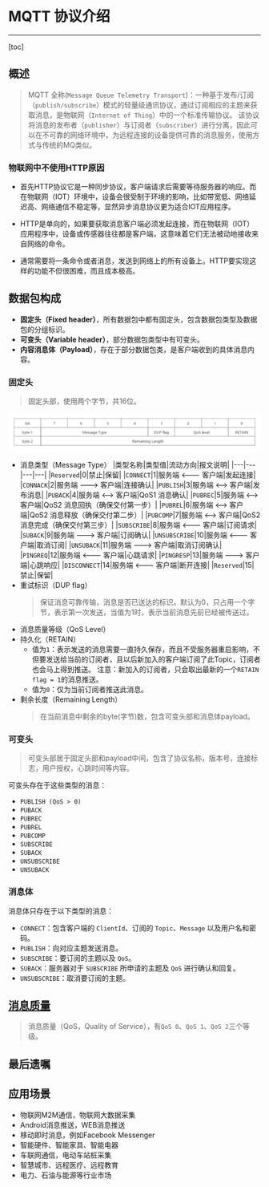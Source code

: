 # MQTT 协议介绍

---

[toc]

## 概述

> MQTT 全称(`Message Queue Telemetry Transport`)：一种基于发布/订阅（`publish/subscribe`）模式的轻量级通讯协议，通过订阅相应的主题来获取消息，是物联网（`Internet of Thing`）中的一个标准传输协议。
> 该协议将消息的发布者（`publisher`）与订阅者（`subscriber`）进行分离，因此可以在不可靠的网络环境中，为远程连接的设备提供可靠的消息服务，使用方式与传统的MQ类似。

### 物联网中不使用HTTP原因

- 首先HTTP协议它是一种同步协议，客户端请求后需要等待服务器的响应。而在物联网（IOT）环境中，设备会很受制于环境的影响，比如带宽低、网络延迟高、网络通信不稳定等，显然异步消息协议更为适合IOT应用程序。

- HTTP是单向的，如果要获取消息客户端必须发起连接，而在物联网（IOT）应用程序中，设备或传感器往往都是客户端，这意味着它们无法被动地接收来自网络的命令。

- 通常需要将一条命令或者消息，发送到网络上的所有设备上。HTTP要实现这样的功能不但很困难，而且成本极高。

## 数据包构成

- **固定头（Fixed header）**，所有数据包中都有固定头，包含数据包类型及数据包的分组标识。
- **可变头（Variable header）**，部分数据包类型中有可变头。
- **内容消息体（Payload）**，存在于部分数据包类，是客户端收到的具体消息内容。

### 固定头

> 固定头部，使用两个字节，共16位。

![MQTT 消息体](../../md/mqtt/MQTT消息体.png)

- 消息类型（Message Type）
    |类型名称|类型值|流动方向|报文说明|
    |---|---|---|---|
    |`Reserved`|0|禁止|保留|
    |`CONNECT`|1|服务端 <--- 客户端|发起连接|
    |`CONNACK`|2|服务端 ---> 客户端|连接确认|
    |`PUBLISH`|3|服务端 <--> 客户端|发布消息|
    |`PUBACK`|4|服务端 <--> 客户端|QoS1 消息确认|
    |`PUBREC`|5|服务端 <--> 客户端|QoS2 消息回执（确保交付第一步）|
    |`PUBREL`|6|服务端 <--> 客户端|QoS2 消息释放（确保交付第二步）|
    |`PUBCOMP`|7|服务端 <--> 客户端|QoS2 消息完成（确保交付第三步）|
    |`SUBSCRIBE`|8|服务端 <--- 客户端|订阅请求|
    |`SUBACK`|9|服务端 ---> 客户端|订阅确认|
    |`UNSUBSCRIBE`|10|服务端 <--- 客户端|取消订阅|
    |`UNSUBACK`|11|服务端 ---> 客户端|取消订阅确认|
    |`PINGREQ`|12|服务端 <--- 客户端|心跳请求|
    |`PINGRESP`|13|服务端 ---> 客户端|心跳响应|
    |`DISCONNECT`|14|服务端 <--- 客户端|断开连接|
    |`Reserved`|15|禁止|保留|
- 重试标识（DUP flag）
    > 保证消息可靠传输，消息是否已送达的标识。默认为0，只占用一个字节，表示第一次发送，当值为1时，表示当前消息先前已经被传送过。
- 消息质量等级（QoS Level）
- 持久化（RETAIN）
  - 值为`1`：表示发送的消息需要一直持久保存，而且不受服务器重启影响，不但要发送给当前的订阅者，且以后新加入的客户端订阅了此Topic，订阅者也会马上得到推送。 注意：新加入的订阅者，只会取出最新的一个`RETAIN flag = 1`的消息推送。
  - 值为`0`：仅为当前订阅者推送此消息。
- 剩余长度（Remaining Length）
    > 在当前消息中剩余的byte(字节)数，包含可变头部和消息体payload。

### 可变头

> 可变头部居于固定头部和payload中间，包含了协议名称，版本号，连接标志，用户授权，心跳时间等内容。

可变头存在于这些类型的消息：

- `PUBLISH (QoS > 0)`
- `PUBACK`
- `PUBREC`
- `PUBREL`
- `PUBCOMP`
- `SUBSCRIBE`
- `SUBACK`
- `UNSUBSCRIBE`
- `UNSUBACK`

### 消息体

消息体只存在于以下类型的消息：

- `CONNECT`：包含客户端的 `ClientId`、订阅的 `Topic`、`Message` 以及用户名和密码。
- `PUBLISH`：向对应主题发送消息。
- `SUBSCRIBE`：要订阅的主题以及 `QoS`。
- `SUBACK`：服务器对于 `SUBSCRIBE` 所申请的主题及 `QoS` 进行确认和回复。
- `UNSUBSCRIBE`：取消要订阅的主题。

## [消息质量](MQTT%20QoS%20介绍.md)

> 消息质量（QoS，Quality of Service），有`QoS 0`、`QoS 1`、`QoS 2`三个等级。

## 最后遗嘱

## 应用场景

- 物联网M2M通信，物联网大数据采集
- Android消息推送，WEB消息推送
- 移动即时消息，例如Facebook Messenger
- 智能硬件、智能家具、智能电器
- 车联网通信，电动车站桩采集
- 智慧城市、远程医疗、远程教育
- 电力、石油与能源等行业市场
